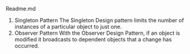 Readme.md
1. Singleton Pattern
The Singleton Design pattern limits the number of instances of a particular object to just one.
2. Observer Pattern
With the Observer Design Pattern, if an object is modified it broadcasts to dependent objects that a change has occurred.